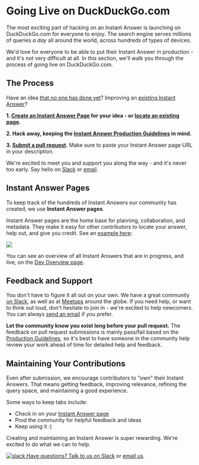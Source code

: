 # Going Live on DuckDuckGo.com

The most exciting part of hacking on an Instant Answer is launching on DuckDuckGo.com for everyone to enjoy. The search engine serves millions of queries *a day* all around the world, across hundreds of types of devices. 

We'd love for everyone to be able to put their Instant Answer in production - and it's not very difficult at all. In this section, we'll walk you through the process of going live on DuckDuckGo.com.

## The Process

Have an idea [that no one has done yet](https://duck.co/ia)? Improving an [existing Instant Answer](https://duck.co/ia/dev/issues)? 

**1. [Create an Instant Answer Page](https://duck.co/ia/new_ia) for your idea - or [locate an existing page](https://duck.co/ia).** 

**2. Hack away, keeping the [Instant Answer Production Guidelines](http://docs.duckduckhack.com/submitting/checklist.html) in mind.**

**3. [Submit a pull request](http://docs.duckduckhack.com/submitting/pull-request.html).** Make sure to paste your Instant Answer page URL in your description.

We're excited to meet you and support you along the way - and it's never too early. Say hello on [Slack](mailto:QuackSlack@duckduckgo.com?subject=AddMe) or [email](mailto:open@duckduckgo.com). 

## Instant Answer Pages

To keep track of the hundreds of Instant Answers our community has created, we use **Instant Answer pages**.

Instant Answer pages are the home base for planning, collaboration, and metadata. They make it easy for other contributors to locate your answer, help out, and give you credit. See an [example here](https://duck.co/ia/view/calculator):

[![](http://docs.duckduckhack.com/assets/ia_page_annotated.png)](https://duck.co/ia/view/calculator)

You can see an overview of all Instant Answers that are in progress, and live, on the [Dev Overview page](https://duck.co/ia/dev).

## Feedback and Support

You don't have to figure it all out on your own. We have a great community [on Slack](mailto:QuackSlack@duckduckgo.com?subject=AddMe), as well as at [Meetups](http://duckduckgo.meetup.com) around the globe. If you need help, or want to think out loud, don't hesitate to join in - we're excited to help newcomers. You can always [send an email](mailto:open@duckduckgo.com) if you prefer.

**Let the community know you exist long before your pull request.** The feedback on pull request submissions is mainly pass/fail based on the [Production Guidelines](http://docs.duckduckhack.com/submitting/checklist.html), so it's best to have someone in the community help review your work ahead of time for detailed help and feedback.

## Maintaining Your Contributions

Even after submission, we encourage contributors to "own" their Instant Answers. That means getting feedback, improving relevance, refining the query space, and maintaining a good experience.

Some ways to keep tabs include: 

- Check in on your [Instant Answer page](https://duck.co/ia)
- Prod the community for helpful feedback and ideas
- Keep using it :)


Creating and maintaining an Instant Answer is super rewarding. We're excited to do what we can to help.


[![slack](http://docs.duckduckhack.com/assets/slack.png) Have questions? Talk to us on Slack](mailto:QuackSlack@duckduckgo.com?subject=AddMe) or [email us](mailto:open@duckduckgo.com).